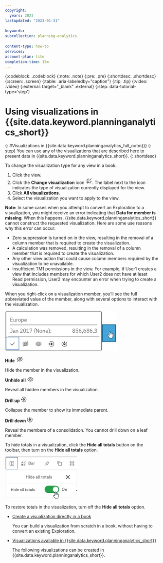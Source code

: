 ```yaml
---
copyright:
  years: 2023
lastupdated: "2023-01-31"

keywords:
subcollection: planning-analytics

content-type: how-to
services:
account-plan: lite
completion-time: 15m
---
```


{:codeblock: .codeblock}
{:note: .note}
{:pre: .pre}
{:shortdesc: .shortdesc}
{:screen: .screen}
{:table: .aria-labeledby="caption"}
{:tip: .tip}
{:video: .video}
{:external: target="_blank" .external}
{:step: data-tutorial-type='step'}

# Using visualizations in {{site.data.keyword.planninganalytics_short}}
{: #Visualizations in {{site.data.keyword.planninganalytics_full_notm}}}
{: step}
You can use any of the visualizations that are described here to present data in {{site.data.keyword.planninganalytics_short}}.
{: shortdesc}

To change the visualization type for any view in a book:
1. Click the view.
1. Click the **Change visualization** icon ![Change visualization icon](images/paw_visualization_carbon.jpg "Change visualization icon"). The label next to the icon indicates the type of visualization currently displayed for the view.
1. Click **All visualizations**.
1. Select the visualization you want to apply to the view.

**Note:** In some cases when you attempt to convert an Exploration to a visualization, you might receive an error indicating that **Data for member is missing**. When this happens, {{site.data.keyword.planninganalytics_short}} cannot construct the requested visualization.
Here are some use reasons why this error can occur:

- Zero suppression is turned on in the view, resulting in the removal of a column member that is required to create the visualization.
- A calculation was removed, resulting in the removal of a column member that is required to create the visualization.
- Any other view action that could cause column members required by the visualization to be unavailable.
- Insufficient TM1 permissions in the view. For example, if User1 creates a view that includes members for which User2 does not have at least Read permission, User2 may encounter an error when trying to create a visualization.

When you right-click on a visualization member, you'll see the full abbreviated value of the member, along with several options to interact with the visualization.

![save_menu](images/paw_visualization_member_options.jpg "Visualization member options")

**Hide** ![save_menu](images/paw_visualization_hide.jpg "Hide icon")

  Hide the member in the visualization.

**Unhide all** ![save_menu](images/paw_visualization_unhide_all.jpg "Unhide icon")

  Reveal all hidden members in the visualization.

**Drill up** ![save_menu](images/paw_visualization_drill_up.jpg "Drill up icon")

  Collapse the member to show its immediate parent.

**Drill down** ![save_menu](images/paw_visualization_drill_down.jpg "Drill down icon")

  Reveal the members of a consolidation. You cannot drill down on a leaf member.

To hide totals in a visualization, click the **Hide all totals** button on the toolbar, then turn on the **Hide all totals** option.

![save_menu](images/paw_nfg_hide_totals.jpg "Hide all totals option")

To restore totals in the visualization, turn off the **Hide all totals** option.

- [Create a visualization directly in a book](https://www.ibm.com/docs/en/planning-analytics/2.0.0?topic=workspace-create-visualization-directly-in-book)

  You can build a visualization from scratch in a book, without having to convert an existing Exploration.

- [Visualizations available in {{site.data.keyword.planninganalytics_short}}](https://www.ibm.com/docs/en/planning-analytics/2.0.0?topic=workspace-visualizations-available-in-planning-analytics)

  The following visualizations can be created in {{site.data.keyword.planninganalytics_short}}.
